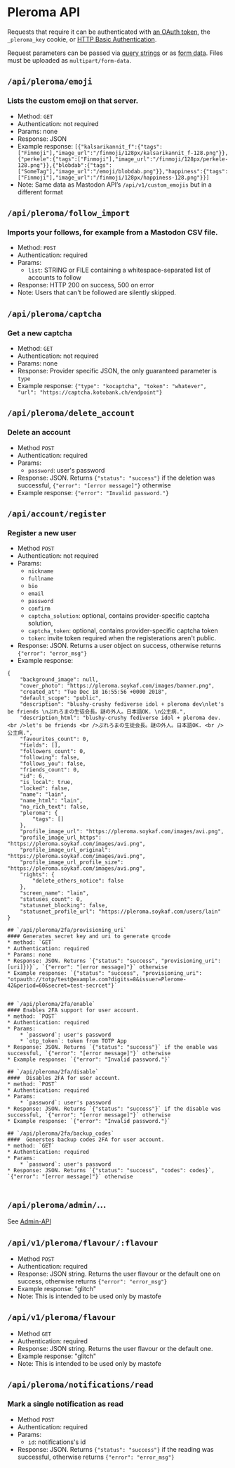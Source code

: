 # Pleroma API

Requests that require it can be authenticated with [an OAuth token](https://tools.ietf.org/html/rfc6749), the `_pleroma_key` cookie, or [HTTP Basic Authentication](https://developer.mozilla.org/en-US/docs/Web/HTTP/Headers/Authorization).

Request parameters can be passed via [query strings](https://en.wikipedia.org/wiki/Query_string) or as [form data](https://www.w3.org/TR/html401/interact/forms.html). Files must be uploaded as `multipart/form-data`.

## `/api/pleroma/emoji`
### Lists the custom emoji on that server.
* Method: `GET`
* Authentication: not required
* Params: none
* Response: JSON
* Example response: `[{"kalsarikannit_f":{"tags":["Finmoji"],"image_url":"/finmoji/128px/kalsarikannit_f-128.png"}},{"perkele":{"tags":["Finmoji"],"image_url":"/finmoji/128px/perkele-128.png"}},{"blobdab":{"tags":["SomeTag"],"image_url":"/emoji/blobdab.png"}},"happiness":{"tags":["Finmoji"],"image_url":"/finmoji/128px/happiness-128.png"}}]`
* Note: Same data as Mastodon API’s `/api/v1/custom_emojis` but in a different format

## `/api/pleroma/follow_import`
### Imports your follows, for example from a Mastodon CSV file.
* Method: `POST`
* Authentication: required
* Params:
    * `list`: STRING or FILE containing a whitespace-separated list of accounts to follow
* Response: HTTP 200 on success, 500 on error
* Note: Users that can't be followed are silently skipped.

## `/api/pleroma/captcha`
### Get a new captcha
* Method: `GET`
* Authentication: not required
* Params: none
* Response: Provider specific JSON, the only guaranteed parameter is `type`
* Example response: `{"type": "kocaptcha", "token": "whatever", "url": "https://captcha.kotobank.ch/endpoint"}`

## `/api/pleroma/delete_account`
### Delete an account
* Method `POST`
* Authentication: required
* Params:
    * `password`: user's password
* Response: JSON. Returns `{"status": "success"}` if the deletion was successful, `{"error": "[error message]"}` otherwise
* Example response: `{"error": "Invalid password."}`

## `/api/account/register`
### Register a new user
* Method `POST`
* Authentication: not required
* Params:
    * `nickname`
    * `fullname`
    * `bio`
    * `email`
    * `password`
    * `confirm`
    * `captcha_solution`: optional, contains provider-specific captcha solution,
    * `captcha_token`: optional, contains provider-specific captcha token
    * `token`: invite token required when the registerations aren't public.
* Response: JSON. Returns a user object on success, otherwise returns `{"error": "error_msg"}`
* Example response:
```
{
	"background_image": null,
	"cover_photo": "https://pleroma.soykaf.com/images/banner.png",
	"created_at": "Tue Dec 18 16:55:56 +0000 2018",
	"default_scope": "public",
	"description": "blushy-crushy fediverse idol + pleroma dev\nlet's be friends \nぷれろまの生徒会長。謎の外人。日本語OK. \n公主病.",
	"description_html": "blushy-crushy fediverse idol + pleroma dev.<br />let's be friends <br />ぷれろまの生徒会長。謎の外人。日本語OK. <br />公主病.",
	"favourites_count": 0,
	"fields": [],
	"followers_count": 0,
	"following": false,
	"follows_you": false,
	"friends_count": 0,
	"id": 6,
	"is_local": true,
	"locked": false,
	"name": "lain",
	"name_html": "lain",
	"no_rich_text": false,
	"pleroma": {
		"tags": []
	},
	"profile_image_url": "https://pleroma.soykaf.com/images/avi.png",
	"profile_image_url_https": "https://pleroma.soykaf.com/images/avi.png",
	"profile_image_url_original": "https://pleroma.soykaf.com/images/avi.png",
	"profile_image_url_profile_size": "https://pleroma.soykaf.com/images/avi.png",
	"rights": {
		"delete_others_notice": false
	},
	"screen_name": "lain",
	"statuses_count": 0,
	"statusnet_blocking": false,
	"statusnet_profile_url": "https://pleroma.soykaf.com/users/lain"
}

## `/api/pleroma/2fa/provisioning_uri`
#### Generates secret key and uri to generate qrcode
* method: `GET`
* Authentication: required
* Params: none
* Response: JSON. Returns `{"status": "success", "provisioning_uri": [uri]})}`, `{"error": "[error message]"}` otherwise
* Example response: `{"status": "success", "provisioning_uri": "otpauth://totp/test@example.com?digits=8&issuer=Plerome-42&period=60&secret=test-secrcet"}`


## `/api/pleroma/2fa/enable`
#### Enables 2FA support for user account.
* method: `POST`
* Authentication: required
* Params:
    * `password`: user's password
    * `otp_token`: token from TOTP App
* Response: JSON. Returns `{"status": "success"}` if the enable was successful, `{"error": "[error message]"}` otherwise
* Example response: `{"error": "Invalid password."}`

## `/api/pleroma/2fa/disable`
####  Disables 2FA for user account.
* method: `POST`
* Authentication: required
* Params:
    * `password`: user's password
* Response: JSON. Returns `{"status": "success"}` if the disable was successful, `{"error": "[error message]"}` otherwise
* Example response: `{"error": "Invalid password."}`

## `/api/pleroma/2fa/backup_codes`
####  Generstes backup codes 2FA for user account.
* method: `GET`
* Authentication: required
* Params:
    * `password`: user's password
* Response: JSON. Returns `{"status": "success", "codes": codes}`, `{"error": "[error message]"}` otherwise


```

## `/api/pleroma/admin/`…
See [Admin-API](Admin-API.md)

## `/api/v1/pleroma/flavour/:flavour`
* Method `POST`
* Authentication: required
* Response: JSON string. Returns the user flavour or the default one on success, otherwise returns `{"error": "error_msg"}`
* Example response: "glitch"
* Note: This is intended to be used only by mastofe

## `/api/v1/pleroma/flavour`
* Method `GET`
* Authentication: required
* Response: JSON string. Returns the user flavour or the default one.
* Example response: "glitch"
* Note: This is intended to be used only by mastofe

## `/api/pleroma/notifications/read`
### Mark a single notification as read
* Method `POST`
* Authentication: required
* Params:
    * `id`: notifications's id
* Response: JSON. Returns `{"status": "success"}` if the reading was successful, otherwise returns `{"error": "error_msg"}`
